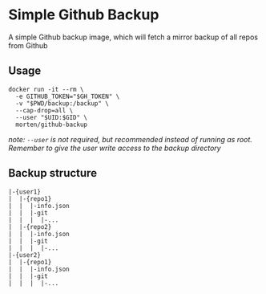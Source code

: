 # Simple Github Backup

A simple Github backup image, which will fetch a mirror backup of all repos from Github

## Usage
```
docker run -it --rm \
  -e GITHUB_TOKEN="$GH_TOKEN" \
  -v "$PWD/backup:/backup" \
  --cap-drop=all \
  --user "$UID:$GID" \
  morten/github-backup
```
_note: `--user` is not required, but recommended instead of running as root. Remember to give the user write access to the backup directory_

## Backup structure
```
|-{user1}
|  |-{repo1}
|  |  |-info.json
|  |  |-git
|  |  |  |-...
|  |-{repo2}
|  |  |-info.json
|  |  |-git
|  |  |  |-...
|-{user2}
|  |-{repo1}
|  |  |-info.json
|  |  |-git
|  |  |  |-...
```


